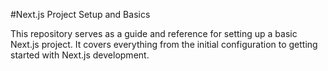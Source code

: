 #Next.js Project Setup and Basics

This repository serves as a guide and reference for setting up a basic Next.js project. It covers everything from the initial configuration to getting started with Next.js development.






